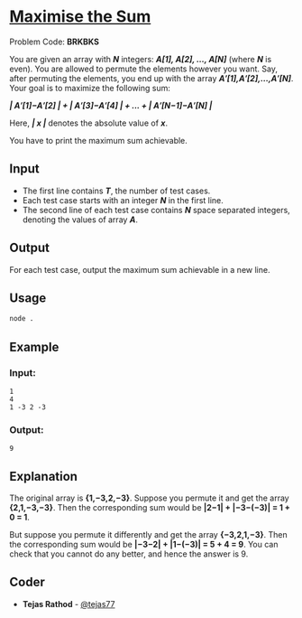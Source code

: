 
# [Maximise the Sum](https://www.codechef.com/problems/BRKBKS)
Problem Code: **BRKBKS**

You are given an array with **_N_** integers: **_A[1], A[2], …, A[N]_** (where **_N_** is even). You are allowed to permute the elements however you want. Say, after permuting the elements, you end up with the array **_A′[1],A′[2],…,A′[N]_**. Your goal is to maximize the following sum:

**_| A′[1]−A′[2] | + | A′[3]−A′[4] | + ... + | A′[N−1]−A′[N] |_**

Here, **_| x |_** denotes the absolute value of **_x_**.

You have to print the maximum sum achievable.

## Input

- The first line contains **_T_**, the number of test cases.
- Each test case starts with an integer **_N_** in the first line.
- The second line of each test case contains **_N_** space separated integers, denoting the values of array **_A_**.

## Output

For each test case, output the maximum sum achievable in a new line.

## Usage
```sh
node .
```
## Example
### Input:
```
1
4
1 -3 2 -3
```
### Output:
```
9
```
## Explanation

The original array is **{1,−3,2,−3}**. Suppose you permute it and get the array **{2,1,−3,−3}**. Then the corresponding sum would be **|2−1| + |−3−(−3)| = 1 + 0 = 1**.

But suppose you permute it differently and get the array **{−3,2,1,−3}**. Then the corresponding sum would be **|−3−2| + |1−(−3)| = 5 + 4 = 9**. You can check that you cannot do any better, and hence the answer is 9.

## Coder

* **Tejas Rathod** - [@tejas77](https://github.com/tejas77)
